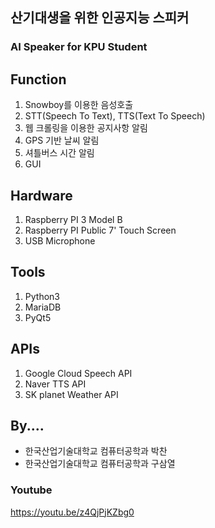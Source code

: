 
## 산기대생을 위한 인공지능 스피커
### AI Speaker for KPU Student

## Function
  1. Snowboy를 이용한 음성호출
  2. STT(Speech To Text), TTS(Text To Speech)
  3. 웹 크롤링을 이용한 공지사항 알림
  4. GPS 기반 날씨 알림
  5. 셔틀버스 시간 알림
  6. GUI
  
## Hardware
  1. Raspberry PI 3 Model B
  2. Raspberry PI Public 7' Touch Screen
  3. USB Microphone
  
## Tools
  1. Python3
  2. MariaDB
  3. PyQt5
  
## APIs
  1. Google Cloud Speech API
  2. Naver TTS API
  3. SK planet Weather API

## By....
  - 한국산업기술대학교 컴퓨터공학과 박찬
  - 한국산업기술대학교 컴퓨터공학과 구삼열
  
### Youtube
  https://youtu.be/z4QjPjKZbg0
